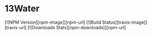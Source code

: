 # 13Water
[![NPM Version][npm-image]][npm-url] [![Build Status][travis-image]][travis-url] [![Downloads Stats][npm-downloads]][npm-url]
